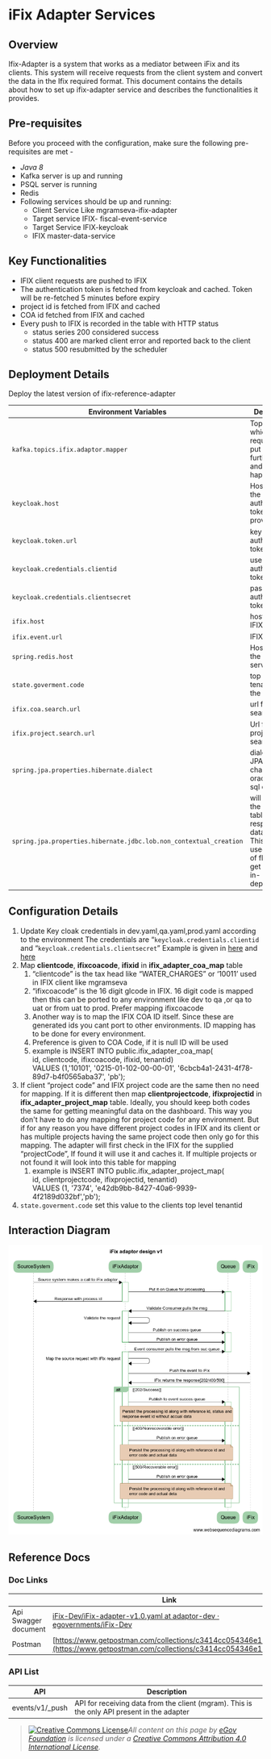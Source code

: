 # iFix Adapter Services

## Overview

&#x20;Ifix-Adapter is a system that works as a mediator between iFix and its clients. This system will receive requests from the client system and convert the data in the Ifix required format. This document contains the details about how to set up ifix-adapter service and describes the functionalities it provides.

## Pre-requisites

Before you proceed with the configuration, make sure the following pre-requisites are met -

* _Java 8_
* Kafka server is up and running
* PSQL server is running
* Redis
* Following services should be up and running:
  * Client Service Like mgramseva-ifix-adapter
  * Target service IFIX- fiscal-event-service
  * Target Service IFIX-keycloak
  * IFIX master-data-service

## Key Functionalities

* IFIX client requests are pushed to IFIX
* The authentication token is fetched from keycloak and cached. Token will be re-fetched 5 minutes before expiry
* project id is fetched from IFIX and cached
* COA id fetched from IFIX and cached
* Every push to IFIX is recorded in the table with HTTP status
  * status series 200 considered success
  * status 400 are marked client error and reported back to the client
  * status 500 resubmitted by the scheduler

## Deployment Details

Deploy the latest version of ifix-reference-adapter

| **Environment Variables**                                          | **Description**                                                                                                                     |
| ------------------------------------------------------------------ | ----------------------------------------------------------------------------------------------------------------------------------- |
| `kafka.topics.ifix.adaptor.mapper`                                 | Topic in which client requests are put . From this further listen and posting happens                                               |
| `keycloak.host`                                                    | Host name of the key cloak authentication token provider                                                                            |
| `keycloak.token.url`                                               | key cloak authentication token url                                                                                                  |
| `keycloak.credentials.clientid`                                    | userid of for authentication token                                                                                                  |
| `keycloak.credentials.clientsecret`                                | password for authentication token                                                                                                   |
| `ifix.host`                                                        | host name of IFIX server                                                                                                            |
| `ifix.event.url`                                                   | IFIX post URL                                                                                                                       |
| `spring.redis.host`                                                | Host name of the redis server                                                                                                       |
| `state.goverment.code`                                             | top level tenant id of the client                                                                                                   |
| `ifix.coa.search.url`                                              | url for COA search in IFIX                                                                                                          |
| `ifix.project.search.url`                                          | Url for the project code search in IFIX                                                                                             |
| `spring.jpa.properties.hibernate.dialect`                          | dialect for JPA. you can change this to oracle or my sql etc                                                                        |
| `spring.jpa.properties.hibernate.jdbc.lob.non_contextual_creation` | will generate the required tables in the respective database . This feature is used instead of flyway to get database in-dependency |

## Configuration Details

1. Update Key cloak credentials in dev.yaml,qa.yaml,prod.yaml according to the environment The credentials are “`keycloak.credentials.clientid` and “`keycloak.credentials.clientsecret`” Example is given in [here](https://github.com/egovernments/iFix-DevOps/blob/27c67ad236f06ad2e6a139c4d59111db184f8705/deploy-as-code/helm/environments/mgramseva-qa.yaml#L224) and [here](https://github.com/egovernments/iFix-DevOps/blob/27c67ad236f06ad2e6a139c4d59111db184f8705/deploy-as-code/helm/environments/mgramseva-qa-secrets.yaml#L65)
2. Map **clientcode**, **ifixcoacode**, **ifixid** in **ifix\_adapter\_coa\_map** table
   1. “clientcode” is the tax head like “WATER\_CHARGES” or ‘10011’ used in IFIX client like mgramseva
   2. “ifixcoacode” is the 16 digit glcode in IFIX. 16 digit code is mapped then this can be ported to any environment like dev to qa ,or qa to uat or from uat to prod. Prefer mapping ifixcoacode
   3. Another way is to map the IFIX COA ID itself. Since these are generated ids you cant port to other environments. ID mapping has to be done for every environment.
   4. Preference is given to COA Code, if it is null ID will be used
   5. example is INSERT INTO public.ifix\_adapter\_coa\_map(\
      id, clientcode, ifixcoacode, ifixid, tenantid)\
      VALUES (1,'10101', '0215-01-102-00-00-01', '6cbcb4a1-2431-4f78-89d7-b4f0565aba37', 'pb');
3. If client “project code” and IFIX project code are the same then no need for mapping. If it is different then map **clientprojectcode**, **ifixprojectid** in **ifix\_adapter\_project\_map** table. Ideally, you should keep both codes the same for getting meaningful data on the dashboard. This way you don't have to do any mapping for project code for any environment. But if for any reason you have different project codes in IFIX and its client or has multiple projects having the same project code then only go for this mapping. The adapter will first check in the IFIX for the supplied “projectCode”, If found it will use it and caches it. If multiple projects or not found it will look into this table for mapping
   1. example is INSERT INTO public.ifix\_adapter\_project\_map(\
      id, clientprojectcode, ifixprojectid, tenantid)\
      VALUES (1, '7374', 'e42db9bb-8427-40a6-9939-4f2189d032bf','pb');
4. `state.goverment.code` set this value to the clients top level tenantid

## Interaction Diagram

![](<../../../.gitbook/assets/image-20210906-060851 (1).png>)



## Reference Docs

### Doc Links

|                      | **Link**                                                                                                                                                                                                                                          |
| -------------------- | ------------------------------------------------------------------------------------------------------------------------------------------------------------------------------------------------------------------------------------------------- |
| Api Swagger document | [ <img src="https://github.com/fluidicon.png" alt="" data-size="line">iFix-Dev/iFix-adapter-v1.0.yaml at adaptor-dev · egovernments/iFix-Dev](https://github.com/egovernments/iFix-Dev/blob/adaptor-dev/reference-adapter/iFix-adapter-v1.0.yaml) |
| Postman              | [https://www.getpostman.com/collections/c3414cc054346e17aea2](https://www.getpostman.com/collections/c3414cc054346e17aea2)                                                                                                                        |

### API List

| **API**          | **Description**                                                                             |
| ---------------- | ------------------------------------------------------------------------------------------- |
| events/v1/\_push | API for receiving data from the client (mgram). This is the only API present in the adapter |

> [![Creative Commons License](https://i.creativecommons.org/l/by/4.0/80x15.png)_​_](http://creativecommons.org/licenses/by/4.0/)_All content on this page by_ [_eGov Foundation_](https://egov.org.in/) _is licensed under a_ [_Creative Commons Attribution 4.0 International License_](http://creativecommons.org/licenses/by/4.0/)_._
